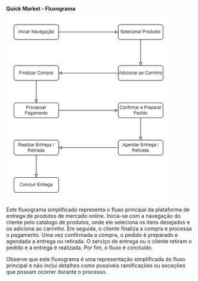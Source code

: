 **Quick Market - Fluxograma**

![](../../assets/images/quick-market-use-case-diagram.drawio.png)

Este fluxograma simplificado representa o fluxo principal da plataforma de entrega de produtos de mercado online. Inicia-se com a navegação do cliente pelo catálogo de produtos, onde ele seleciona os itens desejados e os adiciona ao carrinho. Em seguida, o cliente finaliza a compra e processa o pagamento. Uma vez confirmada a compra, o pedido é preparado e agendada a entrega ou retirada. O serviço de entrega ou o cliente retiram o pedido e a entrega é realizada. Por fim, o fluxo é concluído.

Observe que este fluxograma é uma representação simplificada do fluxo principal e não inclui detalhes como possíveis ramificações ou exceções que possam ocorrer durante o processo.